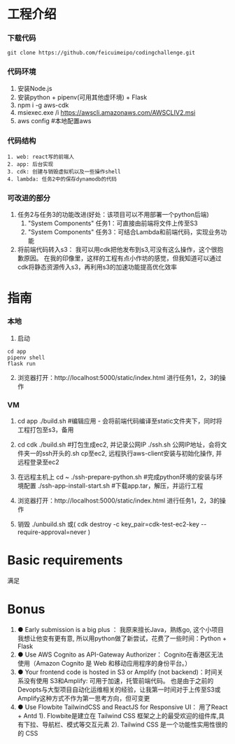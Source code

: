 
# 工程介绍

### 下载代码
```angular2html
git clone https://github.com/feicuimeipo/codingchallenge.git
```
### 代码环境
1. 安装Node.js
2. 安装python + pipenv(可用其他虚环境)  + Flask
3. npm i -g aws-cdk
4. msiexec.exe /i https://awscli.amazonaws.com/AWSCLIV2.msi
5. aws config #本地配置aws

### 代码结构
```angular2html
1. web: react写的前端人
2. app: 后台实现
3. cdk: 创建与销毁虚拟机以及一些操作shell
4. lambda: 任务2中的保存dynamodb的代码
```

### 可改进的部分
1. 任务2与任务3的功能改进(好处：该项目可以不用部署一个python后端) 
   1. "System Components" 任务1：可直接由前端将文件上传至S3
   2. "System Components" 任务3：可结合Lambda和前端代码，实现业务功能
2. 将前端代码转入s3： 我可以用cdk把他发布到s3,可没有这么操作，这个很抱歉原因。 在我的印像里，这样的工程有点小作坊的感觉，但我知道可以通过cdk将静态资源传入s3，再利用s3的加速功能提高优化效率


# 指南
### 本地
1. 启动
```angular2html
cd app
pipenv shell
flask run
```
2. 浏览器打开：http://localhost:5000/static/index.html 进行任务1，2，3的操作

### VM
1. cd app
  ./build.sh #编辑应用 - 会将前端代码编译至static文件夹下，同时将工程打包至s3，备用
2. cd cdk
  ./build.sh #打包生成ec2, 并记录公网IP
  ./ssh.sh 公网IP地址，会将文件夹一的ssh开头的.sh cp至ec2, 远程执行aws-client安装与初始化操作, 并远程登录至ec2
3. 在远程主机上
  cd ~
  ./ssh-prepare-python.sh #完成python环境的安装与环境配置
  ./ssh-app-install-start.sh #下载app.tar，解压，并运行工程 

4. 浏览器打开：http://localhost:5000/static/index.html 进行任务1，2，3的操作

5. 销毁 
  ./unbuild.sh
  或( cdk destroy -c key_pair=cdk-test-ec2-key --require-approval=never  )


# Basic requirements
  满足

# Bonus
1. ● Early submission is a big plus ： 我原来擅长Java，熟练go, 这个小项目我想让他变有更有意, 所以用python做了新尝试，花费了一些时间：Python + Flask
2. ● Use AWS Cognito as API-Gateway Authorizer： Cognito在香港区无法使用（Amazon Cognito 是 Web 和移动应用程序的身份平台。）
3. ● Your frontend code is hosted in S3 or Amplify (not backend)：时间关系没有使用 
     S3和Amplify: 可用于加速，托管前端代码。 也是由于之前的Devopts与大型项目自动化运维相关的经验，让我第一时间对于上传至S3或Amplify这种方式不作为第一思考方向，但可变更
4. ● Use Flowbite TailwindCSS and ReactJS for Responsive UI： 用了React + Antd
   1). Flowbite是建立在 Tailwind CSS 框架之上的最受欢迎的组件库,具有下拉、导航栏、模式等交互元素
   2). Tailwind CSS 是一个功能性实用性很的的 CSS